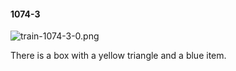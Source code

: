 #### 1074-3
![train-1074-3-0.png](https://github.com/lil-lab/nlvr/raw/master/nlvr/train/images/33/train-1074-3-0.png "train-1074-3-0.png")

There is a box with a yellow triangle and a blue item.